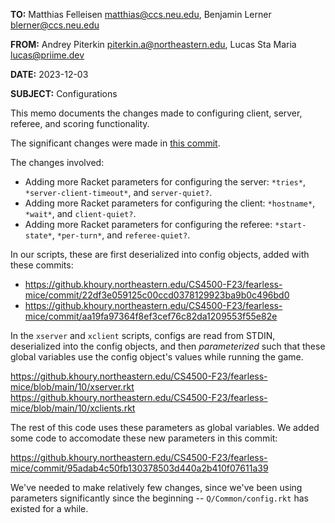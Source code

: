 **TO:** Matthias Felleisen <matthias@ccs.neu.edu>, 
        Benjamin Lerner <blerner@ccs.neu.edu>

**FROM:** Andrey Piterkin <piterkin.a@northeastern.edu>, 
          Lucas Sta Maria <lucas@priime.dev>

**DATE:** 2023-12-03

**SUBJECT:** Configurations

This memo documents the changes made to configuring client, server,
referee, and scoring functionality.

The significant changes were made in 
[this commit](https://github.khoury.northeastern.edu/CS4500-F23/fearless-mice/commit/8471b4c6a8c972ed2f8eaf8b6956c762ccbcad8f).

The changes involved:

- Adding more Racket parameters for configuring the server: `*tries*`,
  `*server-client-timeout*`, and `server-quiet?`.
- Adding more Racket parameters for configuring the client:
  `*hostname*`, `*wait*`, and `client-quiet?`.
- Adding more Racket parameters for configuring the referee:
  `*start-state*`, `*per-turn*`, and `referee-quiet?`.
  
In our scripts, these are first deserialized into config objects,
added with these commits:

- https://github.khoury.northeastern.edu/CS4500-F23/fearless-mice/commit/22df3e059125c00ccd0378129923ba9b0c496bd0
- https://github.khoury.northeastern.edu/CS4500-F23/fearless-mice/commit/aa19fa97364f8ef3cef76c82da1209553f55e82e

In the `xserver` and `xclient` scripts, configs are read from STDIN,
deserialized into the config objects, and then *parameterized* such
that these global variables use the config object's values while
running the game.

https://github.khoury.northeastern.edu/CS4500-F23/fearless-mice/blob/main/10/xserver.rkt
https://github.khoury.northeastern.edu/CS4500-F23/fearless-mice/blob/main/10/xclients.rkt

The rest of this code uses these parameters as global variables. We
added some code to accomodate these new parameters in this commit:

https://github.khoury.northeastern.edu/CS4500-F23/fearless-mice/commit/95adab4c50fb130378503d440a2b410f07611a39

We've needed to make relatively few changes, since we've been using
parameters significantly since the beginning -- `Q/Common/config.rkt`
has existed for a while.

